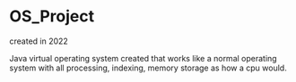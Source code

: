 ﻿# OS_Project
 
created in 2022

Java virtual operating system created that works like a normal operating system with all processing, indexing, memory storage as how a cpu would.

